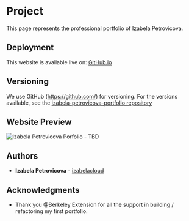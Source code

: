 # Project
This page represents the professional portfolio of Izabela Petrovicova.  

## Deployment
This website is available live on: [GitHub.io](https://izabelacloud.github.io/izabela-petrovicova-portfolio/)

## Versioning
We use GitHub (https://github.com/) for versioning. For the versions available, see the [izabela-petrovicova-portfolio repository](https://izabelacloud.github.io/izabela-petrovicova-portfolio/)

## Website Preview

![Izabela Petrovicova Porfolio - TBD](TBD)

## Authors
* **Izabela Petrovicova** - [izabelacloud](https://github.com/izabelacloud)

## Acknowledgments
* Thank you @Berkeley Extension for all the support in building / refactoring my first portfolio.
